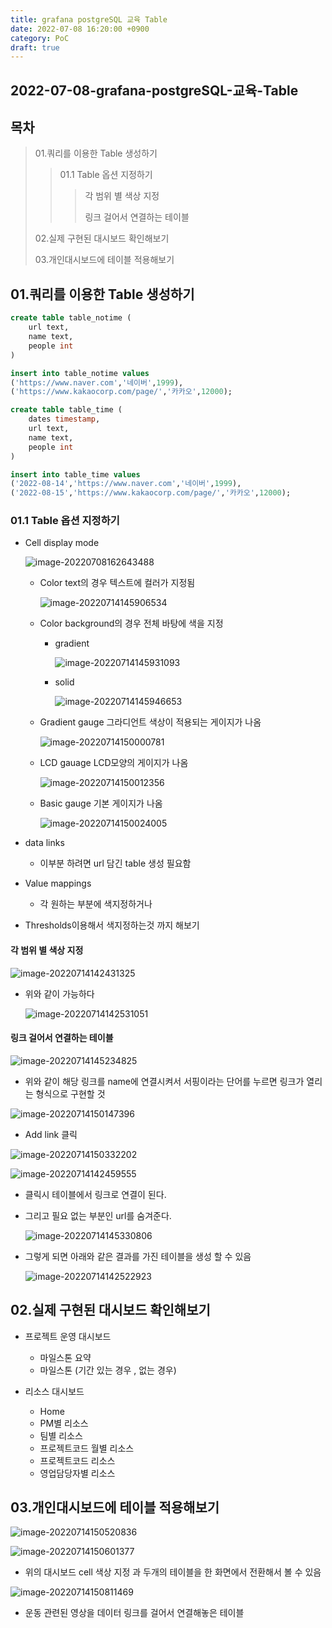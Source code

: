 ```yaml
---
title: grafana postgreSQL 교육 Table
date: 2022-07-08 16:20:00 +0900
category: PoC
draft: true
---
```


## 2022-07-08-grafana-postgreSQL-교육-Table

## 목차

>01.쿼리를 이용한 Table 생성하기
>
>>01.1 Table 옵션 지정하기
>>
>>> 각 범위 별 색상 지정
>>>
>>> 링크 걸어서 연결하는 테이블
>
>02.실제 구현된 대시보드 확인해보기
>
>03.개인대시보드에 테이블 적용해보기

## 01.쿼리를 이용한 Table 생성하기

```sql
create table table_notime (
	url text,
	name text,
	people int
)

insert into table_notime values
('https://www.naver.com','네이버',1999),
('https://www.kakaocorp.com/page/','카카오',12000);

create table table_time (
    dates timestamp,
	url text,
	name text,
	people int
)

insert into table_time values
('2022-08-14','https://www.naver.com','네이버',1999),
('2022-08-15','https://www.kakaocorp.com/page/','카카오',12000);
```

### 01.1 Table 옵션 지정하기

- Cell display mode

  ![image-20220708162643488](../../assets/img/post/2022-07-08-grafana-postgreSQL-교육-Table/image-20220708162643488.png)

  - Color text의 경우 텍스트에 컬러가 지정됨

    ![image-20220714145906534](../../assets/img/post/2022-07-08-grafana-postgreSQL-교육-Table/image-20220714145906534.png)

  - Color background의 경우 전체 바탕에 색을 지정

    - gradient

      ![image-20220714145931093](../../assets/img/post/2022-07-08-grafana-postgreSQL-교육-Table/image-20220714145931093.png)

    - solid

      ![image-20220714145946653](../../assets/img/post/2022-07-08-grafana-postgreSQL-교육-Table/image-20220714145946653.png)

  - Gradient gauge 그라디언트 색상이 적용되는 게이지가 나옴

    ![image-20220714150000781](../../assets/img/post/2022-07-08-grafana-postgreSQL-교육-Table/image-20220714150000781.png)

  - LCD gauage LCD모양의 게이지가 나옴

    ![image-20220714150012356](../../assets/img/post/2022-07-08-grafana-postgreSQL-교육-Table/image-20220714150012356.png)

  - Basic gauge 기본 게이지가 나옴

    ![image-20220714150024005](../../assets/img/post/2022-07-08-grafana-postgreSQL-교육-Table/image-20220714150024005.png)

- data links

  - 이부분 하려면 url 담긴 table 생성 필요함

- Value mappings
  - 각 원하는 부분에 색지정하거나

- Thresholds이용해서 색지정하는것 까지 해보기

#### 각 범위 별 색상 지정

![image-20220714142431325](../../assets/img/post/2022-07-08-grafana-postgreSQL-교육-Table/image-20220714142431325.png)

- 위와 같이 가능하다	

  ![image-20220714142531051](../../assets/img/post/2022-07-08-grafana-postgreSQL-교육-Table/image-20220714142531051.png)

#### 링크 걸어서 연결하는 테이블

![image-20220714145234825](../../assets/img/post/2022-07-08-grafana-postgreSQL-교육-Table/image-20220714145234825.png)

- 위와 같이 해당 링크를 name에 연결시켜서 서핑이라는 단어를 누르면 링크가 열리는 형식으로 구현할 것

![image-20220714150147396](../../assets/img/post/2022-07-08-grafana-postgreSQL-교육-Table/image-20220714150147396.png)

- Add link 클릭

![image-20220714150332202](../../assets/img/post/2022-07-08-grafana-postgreSQL-교육-Table/image-20220714150332202.png)

![image-20220714142459555](../../assets/img/post/2022-07-08-grafana-postgreSQL-교육-Table/image-20220714142459555.png)

- 클릭시 테이블에서 링크로 연결이 된다.

- 그리고 필요 없는 부분인 url를 숨겨준다.

  ![image-20220714145330806](../../assets/img/post/2022-07-08-grafana-postgreSQL-교육-Table/image-20220714145330806.png)

- 그렇게 되면 아래와 같은 결과를 가진 테이블을 생성 할 수 있음

  ![image-20220714142522923](../../assets/img/post/2022-07-08-grafana-postgreSQL-교육-Table/image-20220714142522923.png)

## 02.실제 구현된 대시보드 확인해보기

- 프로젝트 운영 대시보드
  - 마일스톤 요약
  - 마일스톤 (기간 있는 경우 , 없는 경우)

- 리소스 대시보드
  - Home
  - PM별 리소스
  - 팀별 리소스
  - 프로젝트코드 월별 리소스
  - 프로젝트코드 리소스
  - 영업담당자별 리소스

## 03.개인대시보드에 테이블 적용해보기

![image-20220714150520836](../../assets/img/post/2022-07-08-grafana-postgreSQL-교육-Table/image-20220714150520836.png)

![image-20220714150601377](../../assets/img/post/2022-07-08-grafana-postgreSQL-교육-Table/image-20220714150601377.png)

- 위의 대시보드 cell 색상 지정 과 두개의 테이블을 한 화면에서 전환해서 볼 수 있음

![image-20220714150811469](../../assets/img/post/2022-07-08-grafana-postgreSQL-교육-Table/image-20220714150811469.png)

- 운동 관련된 영상을 데이터 링크를 걸어서 연결해놓은 테이블
